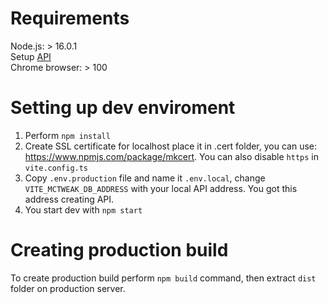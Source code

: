 # Requirements

Node.js: > 16.0.1  
Setup [API](https://github.com/MrEraxd/McTweak-API)  
Chrome browser: > 100

# Setting up dev enviroment

1. Perform `npm install`
2. Create SSL certificate for localhost place it in .cert folder, you can use: https://www.npmjs.com/package/mkcert. You can also disable `https` in `vite.config.ts`
3. Copy `.env.production` file and name it `.env.local`, change `VITE_MCTWEAK_DB_ADDRESS` with your local API address. You got this address creating API.
4. You start dev with `npm start`

# Creating production build

To create production build perform `npm build` command, then extract `dist` folder on production server.
